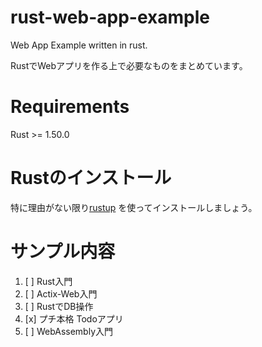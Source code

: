# rust-web-app-example
Web App Example written in rust.

RustでWebアプリを作る上で必要なものをまとめています。

# Requirements
Rust >= 1.50.0

# Rustのインストール
特に理由がない限り[rustup](https://www.rust-lang.org/tools/install) を使ってインストールしましょう。

# サンプル内容
1. [ ] Rust入門
2. [ ] Actix-Web入門
3. [ ] RustでDB操作  
4. [x] プチ本格 Todoアプリ
5. [ ] WebAssembly入門
